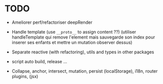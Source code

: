 # TODO

- Ameliorer perf/refactoriser deepRender
- Handle template (use `__proto__` to assign content ??) (utiliser handleTemplate qui remove l'element mais sauvegarde son index pour inserer ses enfants et mettre un mutation observer dessus)

- Separate reactive (with refactoring), utils and types in other packages
- script auto build, release ...

- Collapse, anchor, intersect, mutation, persist (localStorage), i18n, router plugins, (jsx)
